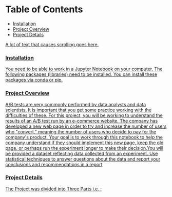 # Table of Contents
<ul style=“list-style-type:square”>
 <a href="#Installation"> <li>Installation</li>
 <a href="#Project Overview"> <li>Project Overview</li>
 <a href="#Project Details"> <li>Project Details</li>
</ul>
  <p>A lot of text that causes scrolling goes here.</p>
  
<p id="Installation">  <h3> Installation </h3></p>
<p>You need to be able to work in a Jupyter Notebook on your computer. The following packages (libraries) need to be installed. You can install these packages via conda or pip.</p>
<p id="Project Overview">  <h3> Project Overview </h3></p>
<p> A/B tests are very commonly performed by data analysts and data scientists. It is important that you get some practice working with the difficulties of these. For this project, you will be working to understand the results of an A/B test run by an e-commerce website. The company has developed a new web page in order to try and increase the number of users who "convert," meaning the number of users who decide to pay for the company's product. Your goal is to work through this notebook to help the company understand if they should implement this new page, keep the old page, or perhaps run the experiment longer to make their decision.You will be provided a dataset reflecting data collected from an experiment. Use statistical techniques to answer questions about the data and report your conclusions and recommendations in a report</p>
<p id="Project Details">  <h3> Project Details </h3></p>
<p>The Project was divided into Three Parts i.e. :</p>
